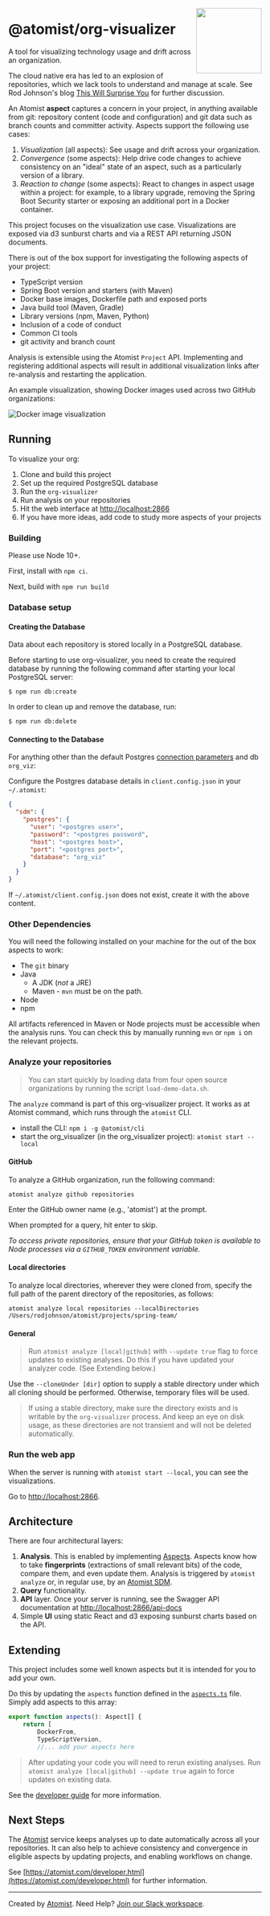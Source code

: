  <img src="./images/dockerImageSunburst.png"
  width="130" hight="130" align="right" />

# @atomist/org-visualizer

A tool for visualizing technology usage and drift across an organization. 

The cloud native era has led to an explosion of repositories, which we lack tools to understand and manage at scale. See Rod Johnson's blog [This Will Surprise You](https://blog.atomist.com/this-will-surprise-you/) for further discussion.

An Atomist **aspect** captures a concern in your project, in anything available from git: repository content (code and configuration) and git data such as branch counts and committer activity. Aspects support the following use cases:

1. *Visualization* (all aspects): See usage and drift across your organization.
2. *Convergence* (some aspects): Help drive code changes to achieve consistency on an "ideal" state of an aspect, such as a particularly version of a library.
3. *Reaction to change* (some aspects): React to changes in aspect usage within a project: for example, to a library upgrade, removing the Spring Boot Security starter or exposing an additional port in a Docker container.

This project focuses on the visualization use case. Visualizations are exposed via d3 sunburst charts and via a REST API returning JSON documents.

There is out of the box
support for investigating the following aspects of your project:

- TypeScript version
- Spring Boot version and starters (with Maven)
- Docker base images, Dockerfile path and exposed ports
- Java build tool (Maven, Gradle)
- Library versions (npm, Maven, Python)
- Inclusion of a code of conduct
- Common CI tools
- git activity and branch count

Analysis is extensible using the Atomist `Project` API. Implementing and registering additional aspects will result in additional visualization links after re-analysis and restarting the application.

An example visualization, showing Docker images used across two GitHub organizations:

![Docker image visualization](images/dockerImageSunburst.png "Docker image drift")

## Running

To visualize your org:

1. Clone and build this project
2. Set up the required PostgreSQL database
3. Run the `org-visualizer`
4. Run analysis on your repositories
5. Hit the web interface at [http://localhost:2866](http://localhost:2866)
6. If you have more ideas, add code to study more aspects of your projects

### Building

Please use Node 10+.

First, install with `npm ci`.

Next, build with `npm run build`

### Database setup

#### Creating the Database

Data about each repository is stored locally in a PostgreSQL database.

Before starting to use org-visualizer, you need to create the required database by running the following command after
starting your local PostgreSQL server:

```
$ npm run db:create
```

In order to clean up and remove the database, run:

```
$ npm run db:delete
```

#### Connecting to the Database

For anything other than the default Postgres [connection parameters](https://node-postgres.com/features/connecting) and db `org_viz`:

Configure the Postgres database details in `client.config.json` in your `~/.atomist`:

```json
{
  "sdm": {
    "postgres": {
      "user": "<postgres user>",
      "password": "<postgres password",
      "host": "<postgres host>",
      "port": "<postgres port>",
      "database": "org_viz"
    }
  }
}
```

If `~/.atomist/client.config.json` does not exist, create it with the above content.

### Other Dependencies

You will need the following installed on your machine for the out of the box aspects to work:

- The `git` binary
- Java
  - A JDK (*not* a JRE)
  - Maven - `mvn` must be on the path. 
- Node
- npm

 All artifacts referenced in Maven or Node projects must be accessible when the analysis runs.
 You can check this by manually running `mvn` or `npm i` on the relevant projects.

### Analyze your repositories

>You can start quickly by loading data from four open source organizations by running the script `load-demo-data.sh`.

The `analyze` command is part of this org-visualizer project.
It works as at Atomist command, which runs through the `atomist` CLI.

* install the CLI: `npm i -g @atomist/cli`
* start the org_visualizer (in the org_visualizer project): `atomist start --local`

#### GitHub

To analyze a GitHub organization, run the following command:

`atomist analyze github repositories`

Enter the GitHub owner name (e.g., 'atomist') at the prompt.

When prompted for a query, hit enter to skip.

_To access private repositories, ensure that your GitHub token is available to 
Node processes via a `GITHUB_TOKEN` environment variable._

#### Local directories
To analyze local directories, wherever they were cloned from, specify the full path of the parent directory of the repositories, as follows: 

```
atomist analyze local repositories --localDirectories /Users/rodjohnson/atomist/projects/spring-team/
```

#### General

>Run `atomist analyze [local|github]` with `--update true` flag to force updates to existing analyses. Do this if you have updated your analyzer code. (See Extending below.) 

Use the `--cloneUnder [dir]` option to supply a stable directory under which all cloning should be performed.
Otherwise, temporary files will be used.

>If using a stable directory, make sure the directory exists and is writable
by the `org-visualizer` process. And keep an eye on disk usage, as these directories
are not transient and will not be deleted automatically.

### Run the web app

When the server is running with `atomist start --local`, you can see the visualizations.

Go to [http://localhost:2866](http://localhost:2866).

## Architecture

There are four architectural layers:

1. **Analysis**. This is enabled by implementing [Aspects](lib/aspect/aspects.ts). Aspects know how to take **fingerprints** (extractions of small relevant bits) of the code, compare them, and even update them. Analysis is triggered by `atomist analyze` or, in regular use, by an [Atomist SDM](https://github.com/atomist/sdm).
2. **Query** functionality.
3. **API** layer. Once your server is running, see the Swagger API documentation at [http://localhost:2866/api-docs](http://localhost:2866/api-docs)
4. Simple **UI** using static React and d3 exposing sunburst charts based on the API.

## Extending

This project includes some well known aspects but it is intended for you to add your own.

Do this by updating the `aspects` function defined in the [`aspects.ts`](lib/aspect/aspects.ts) file. Simply add aspects to this array:

```typescript
export function aspects(): Aspect[] {
    return [
        DockerFrom,
        TypeScriptVersion,
        //... add your aspects here
```

>After updating your code you will need to rerun existing analyses. Run `atomist analyze [local|github] --update true` again to force updates on existing data.

See the [developer guide](./docs/developer.md) for more information.

## Next Steps
The [Atomist](https://www.atomist.com) service keeps analyses up to date automatically across all your repositories. It can also help to achieve consistency and convergence in eligible aspects by updating projects, and enabling workflows on change.

See [https://atomist.com/developer.html](https://atomist.com/developer.html) for further information.

-----

Created by [Atomist][atomist].
Need Help?  [Join our Slack workspace][slack].

[atomist]: https://atomist.com/ (Atomist - How Teams Deliver Software)
[slack]: https://join.atomist.com/ (Atomist Community Slack)
